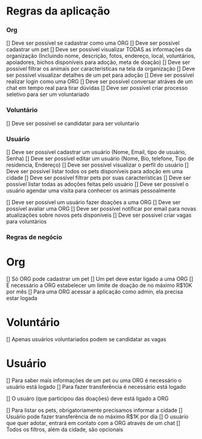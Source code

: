 # Regras da aplicação

### Org

[] Deve ser possível se cadastrar como uma ORG
[] Deve ser possível cadastrar um pet
[] Deve ser possível visualizar TODAS as informações da organização (Incluindo nome, descrição, fotos, endereço, local, voluntários, apoiadores, bichos disponíveis para adoção, meta de doação)
[] Deve ser possível filtrar os animais por caracteristicas na tela da organização
[] Deve ser possível visualizar detalhes de um pet para adoção
[] Deve ser possível realizar login como uma ORG
[] Deve ser possível conversar atráves de um chat em tempo real para tirar dúvidas
[] Deve ser possível criar processo seletivo para ser um voluntariado

### Voluntário

[] Deve ser possível se candidatar para ser voluntario

### Usuário

[] Deve ser possível cadastrar um usuário (Nome, Email, tipo de usuário, Senha)
[] Deve ser possível editar um usuário (Nome, Bio, telefone, Tipo de residencia, Endereço)
[] Deve ser possível visualizar o perfil do usuário
[] Deve ser possível listar todos os pets disponíveis para adoção em uma cidade
[] Deve ser possível filtrar pets por suas características
[] Deve ser possível listar todas as adoções feitas pelo usuário
[] Deve ser possível o usuário agendar uma visita para conhecer os animais pessoalmente

[] Deve ser possível um usuário fazer doações a uma ORG
[] Deve ser possível avaliar uma ORG
[] Deve ser possível notificar por email para novas atualizações sobre novos pets disponíveis
[] Deve ser possível criar vagas para voluntários

### Regras de negócio

# Org

[] Só ORG pode cadastrar um pet
[] Um pet deve estar ligado a uma ORG
[] É necessário a ORG estabelecer um limite de doação de no máximo R$10K por mês
[] Para uma ORG acessar a aplicação como admin, ela precisa estar logada

# Voluntário

[] Apenas usuários voluntariados podem se candidatar as vagas

# Usuário

[] Para saber mais informações de um pet ou uma ORG é necessário o usuário está logado
[] Para fazer transferência é necessário está logado

[] O usuáro (que participou das doações) deve está ligado a ORG

[] Para listar os pets, obrigatoriamente precisamos informar a cidade
[] Usuário pode fazer transferência de no máximo R$1K por dia
[] O usuário que quer adotar, entrará em contato com a ORG através de um chat
[] Todos os filtros, além da cidade, são opcionais
